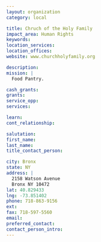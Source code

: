 ```yaml
---
layout: organization
category: local

title: Chruch of the Holy Family
impact_area: Human Rights
keywords: 
location_services: 
location_offices: 
website: www.churchholyfamily.org

description: 
mission: |
  Food Pantry.

cash_grants: 
grants: 
service_opp: 
services: 

learn: 
cont_relationship: 

salutation: 
first_name: 
last_name: 
title_contact_person: 

city: Bronx
state: NY
address: |
  2158 Watson Avenue  
  Bronx NY 10472
lat: 40.829433
lng: -73.851402
phone: 718-863-9156
ext: 
fax: 718-597-5560
email: 
preferred_contact: 
contact_person_intro: 
---
```

